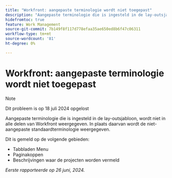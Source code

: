 ```yaml
---
title: "Workfront: aangepaste terminologie wordt niet toegepast"
description: "Aangepaste terminologie die is ingesteld in de lay-outsjabloon, komt niet voor in sommige delen van Workfront. In plaats daarvan wordt de niet-aangepaste standaardterminologie weergegeven. "
hidefromtoc: true
feature: Work Management
source-git-commit: 7b149f8f117d778efaa35ae650ed8b6f47c06311
workflow-type: tm+mt
source-wordcount: '81'
ht-degree: 0%

---
```



# Workfront: aangepaste terminologie wordt niet toegepast

>[!NOTE]
>
>Dit probleem is op 18 juli 2024 opgelost

Aangepaste terminologie die is ingesteld in de lay-outsjabloon, wordt niet in alle delen van Workfront weergegeven. In plaats daarvan wordt de niet-aangepaste standaardterminologie weergegeven.

Dit is gemeld op de volgende gebieden:

* Tabbladen Menu
* Paginakoppen
* Beschrijvingen waar de projecten worden vermeld

_Eerste rapporteerde op 26 juni, 2024._
